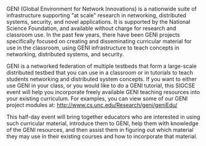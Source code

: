 GENI (Global Environment for Network Innovations) is a nationwide suite of infrastructure supporting "at scale" research in networking, distributed systems, security, and novel applications. It is supported by the National Science Foundation, and available without charge for research and classroom use. In the past few years, there have been GENI projects specifically focused on creating and disseminating curricular material for use in the classroom, using GENI infrastructure to teach concepts in networking, distributed systems, and security.

GENI is a networked federation of multiple testbeds that form a large-scale distributed testbed that you can use in a classroom or in tutorials to teach students networking and distributed system concepts. If you want to either use GENI in your class, or you would like to do a GENI tutorial, this SIGCSE event will help you incorporate freely available GENI teaching resources into your existing curriculum.
For examples, you can view some of our GENI project modules at: <a href='http://www.cs.unc.edu/Research/geni/geniEdu/'>http://www.cs.unc.edu/Research/geni/geniEdu/</a>

This half-day event will bring together educators who are interested in using such curricular material, introduce them to GENI, help them with knowledge of the GENI resources, and then assist them in figuring out which material they may use in their existing courses and how to incorporate that material.